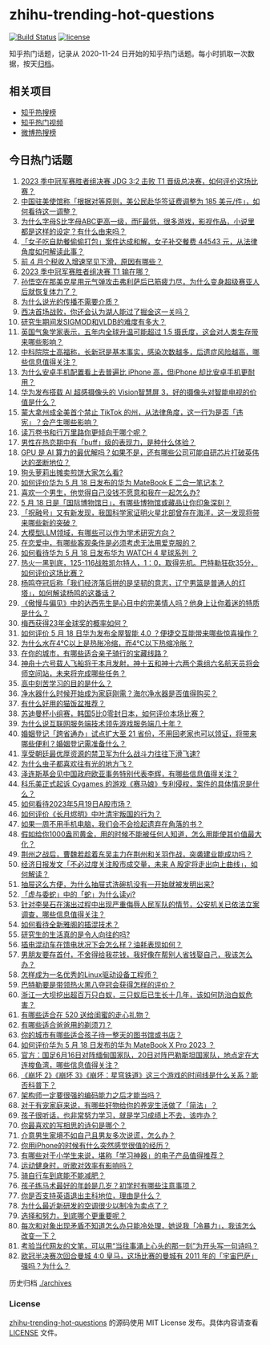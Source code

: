 # zhihu-trending-hot-questions

[![Build Status](https://github.com/justjavac/zhihu-trending-hot-questions/workflows/ci/badge.svg?branch=master)](https://github.com/justjavac/zhihu-trending-hot-questions/actions)
[![license](https://img.shields.io/github/license/justjavac/zhihu-trending-hot-questions)](https://github.com/justjavac/zhihu-trending-hot-questions/blob/master/LICENSE)

知乎热门话题，记录从 2020-11-24
日开始的知乎热门话题。每小时抓取一次数据，按天[归档](./archives)。

## 相关项目

- [知乎热搜榜](https://github.com/justjavac/zhihu-trending-top-search)
- [知乎热门视频](https://github.com/justjavac/zhihu-trending-hot-video)
- [微博热搜榜](https://github.com/justjavac/weibo-trending-hot-search)

## 今日热门话题

<!-- BEGIN -->
<!-- 最后更新时间 Fri May 19 2023 05:01:47 GMT+0800 (China Standard Time) -->

1. [2023 季中冠军赛胜者组决赛 JDG 3:2 击败 T1 晋级总决赛，如何评价这场比赛？](https://www.zhihu.com/question/601738383)
1. [中国驻美使馆称「根据对等原则，美公民赴华签证费调整为 185 美元/件」，如何看待这一调整？](https://www.zhihu.com/question/601450227)
1. [为什么字母S比字母ABC更高一级，而F最低，很多游戏，影视作品，小说里都是这样的设定？有什么由来吗？](https://www.zhihu.com/question/600771851)
1. [「女子吃自助餐偷偷打包」案件达成和解，女子补交餐费 44543 元，从法律角度如何解读此事？](https://www.zhihu.com/question/600600894)
1. [前 4 月个税收入增速罕见下滑，原因有哪些？](https://www.zhihu.com/question/601724097)
1. [2023 季中冠军赛胜者组决赛 T1 输在哪？](https://www.zhihu.com/question/601795550)
1. [孙悟空在那美克星用元气弹攻击弗利萨后已筋疲力尽，为什么变身超级赛亚人后就恢复体力了？](https://www.zhihu.com/question/432071350)
1. [为什么说光的传播不需要介质？](https://www.zhihu.com/question/531734213)
1. [西决首场战败，你还会认为湖人能过了掘金这一关吗？](https://www.zhihu.com/question/601459436)
1. [研究生期间发SIGMOD和VLDB的难度有多大？](https://www.zhihu.com/question/413855664)
1. [英国气象学家表示，五年内全球升温可能超过 1.5 摄氏度，这会对人类生存带来哪些影响？](https://www.zhihu.com/question/601680032)
1. [中科院院士高福称，长新冠是基本事实，感染次数越多，后遗症风险越高，哪些信息值得关注？](https://www.zhihu.com/question/601630019)
1. [为什么安卓手机配置看上去普遍比 iPhone 高，但iPhone 却比安卓手机更耐用？](https://www.zhihu.com/question/601482403)
1. [华为发布搭载 AI 超感摄像头的 Vision智慧屏 3，好的摄像头对智能电视的价值是什么？](https://www.zhihu.com/question/601652711)
1. [蒙大拿州成全美首个禁止 TikTok 的州，从法律角度，这一行为是否「违宪」？会产生哪些影响？](https://www.zhihu.com/question/601654664)
1. [读万卷书和行万里路你更倾向于哪个呢？](https://www.zhihu.com/question/601235375)
1. [男性在热恋期中有「buff」级的表现力，是种什么体验？](https://www.zhihu.com/question/601599427)
1. [GPU 是 AI 算力的最优解吗？如果不是，还有哪些公司可能自研芯片打破英伟达的垄断地位？](https://www.zhihu.com/question/601451868)
1. [狗头萝莉出摊卖煎饼大家怎么看?](https://www.zhihu.com/question/600293513)
1. [如何评价华为 5 月 18 日发布的华为 MateBook E 二合一笔记本？](https://www.zhihu.com/question/601723245)
1. [喜欢一个男生，他觉得自己没钱不愿意和我在一起怎么办?](https://www.zhihu.com/question/598391747)
1. [5 月 18 日是「国际博物馆日」，有哪些博物馆或藏品让你印象深刻？](https://www.zhihu.com/question/601628379)
1. [「祝融号」又有新发现，我国科学家证明火星北部曾存在海洋，这一发现将带来哪些新的突破？](https://www.zhihu.com/question/601689864)
1. [大模型LLM领域，有哪些可以作为学术研究方向？](https://www.zhihu.com/question/595298808)
1. [在恋爱中，有哪些客观条件是必须考虑无法用爱克服的？](https://www.zhihu.com/question/599386309)
1. [如何看待华为 5 月 18 日发布华为 WATCH 4 星球系列 ？](https://www.zhihu.com/question/601752423)
1. [热火一黑到底，125-116战胜凯尔特人，1：0，取得先机。巴特勒狂砍35分，如何评价这场比赛？](https://www.zhihu.com/question/601651229)
1. [杨鸣夺冠后称「我们经济落后拼的是坚韧的意志，辽宁男篮是普通人的灯塔」，如何解读杨鸣的这番话？](https://www.zhihu.com/question/601318629)
1. [《傲慢与偏见》中的达西先生是心目中的完美情人吗？他身上让你着迷的特质是什么？](https://www.zhihu.com/question/596586312)
1. [梅西获得23年金球奖的概率如何？](https://www.zhihu.com/question/600808063)
1. [如何评价 5 月 18 日华为发布全屋智能 4.0 ？便捷交互能带来哪些惊喜操作？](https://www.zhihu.com/question/601710920)
1. [为什么水在4℃以上是热胀冷缩，而4℃以下热缩冷胀？](https://www.zhihu.com/question/598486901)
1. [在你的城市，有哪些适合亲子骑行的宝藏线路？](https://www.zhihu.com/question/600269095)
1. [神舟十六号载人飞船将于本月发射，神十五和神十六两个乘组六名航天员将会师空间站，未来将完成哪些任务？](https://www.zhihu.com/question/601686640)
1. [高中刻苦学习的目的是什么？](https://www.zhihu.com/question/601266866)
1. [净水器什么时候开始成为家庭刚需？海尔净水器是否值得购买？](https://www.zhihu.com/question/601459679)
1. [有什么好用的猫饭盆推荐？](https://www.zhihu.com/question/316824966)
1. [苏迪曼杯小组赛，韩国5比0零封日本，如何评价本场比赛？](https://www.zhihu.com/question/601659920)
1. [为什么说互联网服务端技术领先游戏服务端几十年？](https://www.zhihu.com/question/600593428)
1. [婚姻登记「跨省通办」试点扩大至 21 省份，不用回老家也可以领证，将带来哪些便利？婚姻登记需准备什么？](https://www.zhihu.com/question/601676196)
1. [享受朝廷最优厚资源的禁卫军为什么战斗力往往下滑飞速?](https://www.zhihu.com/question/600916367)
1. [为什么虫子都喜欢往有光的地方飞？](https://www.zhihu.com/question/540310092)
1. [泽连斯基会见中国政府欧亚事务特别代表李辉，有哪些信息值得关注？](https://www.zhihu.com/question/601656777)
1. [科乐美正式起诉 Cygames 的游戏《赛马娘》专利侵权，案件的具体情况是什么？](https://www.zhihu.com/question/601479913)
1. [如何看待2023年5月19日A股市场？](https://www.zhihu.com/question/601752036)
1. [如何评价《长月烬明》中叶清宇叛国的行为？](https://www.zhihu.com/question/597041166)
1. [如果一周不用手机电脑，我们会不会捡起遗弃在角落的书？](https://www.zhihu.com/question/601316606)
1. [假如给你1000盎司黄金，用的时候不能被任何人知道，怎么用能使其价值最大化？](https://www.zhihu.com/question/601472460)
1. [荆州之战后，曹魏若趁着东吴主力在荆州和关羽作战，突袭建业能成功吗？](https://www.zhihu.com/question/601424166)
1. [经济日报发文「不必过度关注股市成交量，未来 A 股定将走出向上曲线」，如何解读？](https://www.zhihu.com/question/601651156)
1. [抽屉这么方便，为什么抽屉式洗碗机没有一开始就被发明出来?](https://www.zhihu.com/question/601457274)
1. [「虚与委蛇」中的「蛇」为什么读yi?](https://www.zhihu.com/question/348715562)
1. [针对李昊石在演出过程中出现严重侮辱人民军队的情节，公安机关已依法立案调查，哪些信息值得关注？](https://www.zhihu.com/question/601556809)
1. [如何看待全新雅阁的插混技术？](https://www.zhihu.com/question/601589038)
1. [研究生的生活真的是令人向往的吗?](https://www.zhihu.com/question/596417852)
1. [插电混动车在馈电状况下会怎么样？油耗表现如何？](https://www.zhihu.com/question/601654072)
1. [男朋友要存首付，不舍得给我花钱，我好像在帮别人省钱娶自己，我该怎么办？](https://www.zhihu.com/question/596279026)
1. [怎样成为一名优秀的Linux驱动设备工程师？](https://www.zhihu.com/question/302236329)
1. [巴特勒要是带领热火黑八夺冠会获得怎样的评价？](https://www.zhihu.com/question/598587878)
1. [浙江一大坝挖出超百万只白蚁，三只蚁后已生长十几年，该如何防治白蚁危害？](https://www.zhihu.com/question/597416618)
1. [有哪些适合在 520 送给闺蜜的走心礼物？](https://www.zhihu.com/question/599172050)
1. [有哪些适合爸爸用的剃须刀？](https://www.zhihu.com/question/599192011)
1. [你的城市有哪些适合孩子待一整天的图书馆或书店？](https://www.zhihu.com/question/598350817)
1. [如何评价华为 5 月 18 日发布的华为 MateBook X Pro 2023 ？](https://www.zhihu.com/question/601708987)
1. [官方：国足6月16日对阵缅甸国家队，20日对阵巴勒斯坦国家队，地点定在大连梭鱼湾，哪些信息值得关注？](https://www.zhihu.com/question/601701449)
1. [《崩坏 2》《崩坏 3》《崩坏：星穹铁道》这三个游戏的时间线是什么关系？能否科普下？](https://www.zhihu.com/question/599488920)
1. [架构师一定要很强的编码能力之后才能当吗？](https://www.zhihu.com/question/26240302)
1. [对于有宠家庭来说，有哪些好物给你的养宠生活做了「简法」？](https://www.zhihu.com/question/595576513)
1. [孩子很听话，也非常努力学习，就是学习成绩上不去，该咋办？](https://www.zhihu.com/question/596399447)
1. [你最喜欢的写相思的诗句是哪个？](https://www.zhihu.com/question/600443869)
1. [介意男生家境不如自己且男友多次说谎，怎么办？](https://www.zhihu.com/question/596171241)
1. [你用iPhone的时候有什么突然感觉很值的经历？](https://www.zhihu.com/question/591817801)
1. [有哪些对于小学生来说，堪称「学习神器」的电子产品值得推荐？](https://www.zhihu.com/question/601537158)
1. [运动健身时，听歌对效率有影响吗？](https://www.zhihu.com/question/597068640)
1. [骑自行车到底能不能减肥？](https://www.zhihu.com/question/600141396)
1. [孩子练马术最好的年龄是几岁？初学时有哪些注意事项？](https://www.zhihu.com/question/36825818)
1. [你是否支持英语退出主科地位，理由是什么？](https://www.zhihu.com/question/601478399)
1. [为什么最近新研发的空调很少以制冷为卖点了？](https://www.zhihu.com/question/547631781)
1. [选择和努力，到底哪个更重要呢？](https://www.zhihu.com/question/601266688)
1. [每次和对象出现矛盾不知道怎么办只能冷处理，她说我「冷暴力」，我该怎么改变一下？](https://www.zhihu.com/question/599385834)
1. [考验当代网友的文笔，可以用“当往事涌上心头的那一刻”为开头写一句诗吗？](https://www.zhihu.com/question/601656553)
1. [欧冠半决赛次回合曼城 4:0 皇马，这场比赛的曼城有 2011 年的「宇宙巴萨」强吗？为什么？](https://www.zhihu.com/question/601628656)

<!-- END -->

历史归档 [./archives](./archives)

### License

[zhihu-trending-hot-questions](https://github.com/justjavac/zhihu-trending-hot-questions)
的源码使用 MIT License 发布。具体内容请查看 [LICENSE](./LICENSE) 文件。
